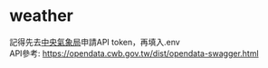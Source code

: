 # weather

記得先去[中央氣象局](https://opendata.cwb.gov.tw/)申請API token，再填入.env <br>
API參考: https://opendata.cwb.gov.tw/dist/opendata-swagger.html
